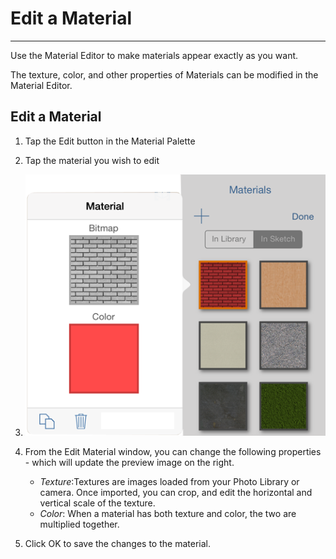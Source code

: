 # Edit a Material

----

Use the Material Editor to make materials appear exactly as you want.

The texture, color, and other properties of Materials can be modified in the Material Editor.

## Edit a Material

1. Tap the Edit button in the Material Palette
2. Tap the material you wish to edit

3. ![](Images/GUID-1D5FFE05-ADF6-44BF-BEAF-760977A8BA7F-low.png)

4. From the Edit Material window, you can change the following properties - which will update the preview image on the right. 
    * *Texture*:Textures are images loaded from your Photo Library or camera. Once imported, you can crop, and edit the horizontal and vertical scale of the texture.
    * *Color*: When a material has both texture and color, the two are multiplied together.
5. Click OK to save the changes to the material.

